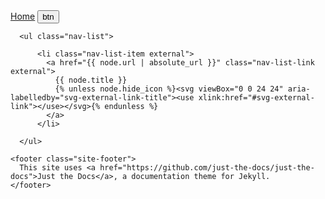<div class="side-bar">
  <div class="site-header" role="banner">
    <a href="{{ '/' }}" class="site-title lh-tight">Home</a>
    <button id="menu-button" class="site-button btn-reset" aria-label="Toggle menu" aria-pressed="false">
    btn
    </a>
  </div>
  <nav aria-label="Main" id="site-nav" class="site-nav">
    
      <ul class="nav-list">
      
          <li class="nav-list-item external">
            <a href="{{ node.url | absolute_url }}" class="nav-list-link external">
              {{ node.title }}
              {% unless node.hide_icon %}<svg viewBox="0 0 24 24" aria-labelledby="svg-external-link-title"><use xlink:href="#svg-external-link"></use></svg>{% endunless %}
            </a>
          </li>
     
      </ul>
 
   
  </nav>

    <footer class="site-footer">
      This site uses <a href="https://github.com/just-the-docs/just-the-docs">Just the Docs</a>, a documentation theme for Jekyll.
    </footer>

</div>
